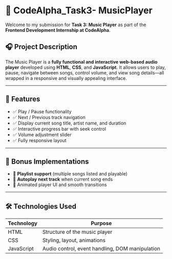 # 🎵 CodeAlpha_Task3- MusicPlayer

Welcome to my submission for **Task 3: Music Player** as part of the **Frontend Development Internship at CodeAlpha**.

## 🎧 Project Description

The Music Player is a **fully functional and interactive web-based audio player** developed using **HTML**, **CSS**, and **JavaScript**. It allows users to play, pause, navigate between songs, control volume, and view song details—all wrapped in a responsive and visually appealing interface.

---

## 🔑 Features

- ✅ Play / Pause functionality
- ✅ Next / Previous track navigation
- ✅ Display current song title, artist name, and duration
- ✅ Interactive progress bar with seek control
- ✅ Volume adjustment slider
- ✅ Fully responsive layout

---

## 🌟 Bonus Implementations

- 🔹 **Playlist support** (multiple songs listed and playable)
- 🔹 **Autoplay next track** when current song ends
- 🔹 Animated player UI and smooth transitions

---

## 🛠️ Technologies Used

| Technology | Purpose |
|------------|---------|
| HTML       | Structure of the music player |
| CSS        | Styling, layout, animations |
| JavaScript | Audio control, event handling, DOM manipulation |



